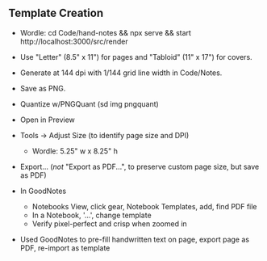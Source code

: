 ## Template Creation
- Wordle: cd Code/hand-notes && npx serve && start http://localhost:3000/src/render
- Use "Letter" (8.5" x 11") for pages and "Tabloid" (11" x 17") for covers.
- Generate at 144 dpi with 1/144 grid line width in Code/Notes.
- Save as PNG.
- Quantize w/PNGQuant (sd img pngquant)
- Open in Preview
- Tools -> Adjust Size (to identify page size and DPI)
	- Wordle: 5.25" w x 8.25" h
- Export... (*not* "Export as PDF...", to preserve custom page size, but save as PDF)

- In GoodNotes
	- Notebooks View, click gear, Notebook Templates, add, find PDF file
	- In a Notebook, '...', change template
	- Verify pixel-perfect and crisp when zoomed in

- Used GoodNotes to pre-fill handwritten text on page, export page as PDF, re-import as template
